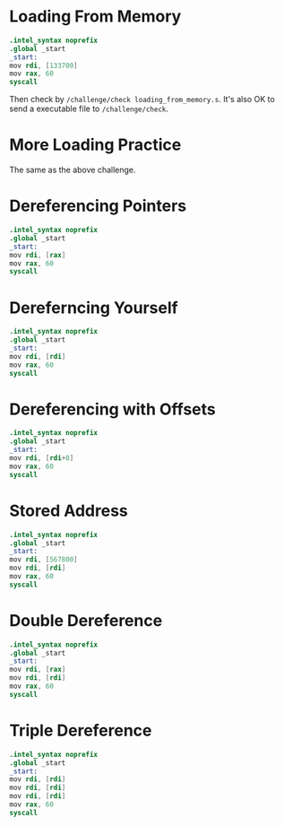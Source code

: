 # Loading From Memory
```s
.intel_syntax noprefix
.global _start
_start:
mov rdi, [133700]
mov rax, 60
syscall
```
Then check by `/challenge/check loading_from_memory.s`.
It's also OK to send a executable file to `/challenge/check`.


# More Loading Practice
The same as the above challenge.

# Dereferencing Pointers
```s
.intel_syntax noprefix
.global _start
_start:
mov rdi, [rax]
mov rax, 60
syscall
```

# Dereferncing Yourself
```s
.intel_syntax noprefix
.global _start
_start:
mov rdi, [rdi]
mov rax, 60
syscall
```

# Dereferencing with Offsets
```s
.intel_syntax noprefix
.global _start
_start:
mov rdi, [rdi+8]
mov rax, 60
syscall
```

# Stored Address
```s
.intel_syntax noprefix
.global _start
_start:
mov rdi, [567800]
mov rdi, [rdi]
mov rax, 60
syscall
```

# Double Dereference
```s
.intel_syntax noprefix
.global _start
_start:
mov rdi, [rax]
mov rdi, [rdi]
mov rax, 60
syscall
```

# Triple Dereference
```s
.intel_syntax noprefix
.global _start
_start:
mov rdi, [rdi]
mov rdi, [rdi]
mov rdi, [rdi]
mov rax, 60
syscall
```

